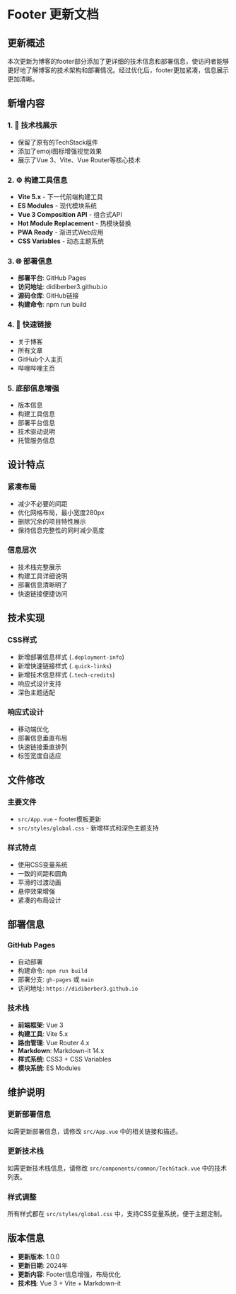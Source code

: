 # Footer 更新文档

## 更新概述

本次更新为博客的footer部分添加了更详细的技术信息和部署信息，使访问者能够更好地了解博客的技术架构和部署情况。经过优化后，footer更加紧凑，信息展示更加清晰。

## 新增内容

### 1. 🚀 技术栈展示
- 保留了原有的TechStack组件
- 添加了emoji图标增强视觉效果
- 展示了Vue 3、Vite、Vue Router等核心技术

### 2. ⚙️ 构建工具信息
- **Vite 5.x** - 下一代前端构建工具
- **ES Modules** - 现代模块系统
- **Vue 3 Composition API** - 组合式API
- **Hot Module Replacement** - 热模块替换
- **PWA Ready** - 渐进式Web应用
- **CSS Variables** - 动态主题系统

### 3. 🌐 部署信息
- **部署平台**: GitHub Pages
- **访问地址**: didiberber3.github.io
- **源码仓库**: GitHub链接
- **构建命令**: npm run build

### 4. 🔗 快速链接
- 关于博客
- 所有文章
- GitHub个人主页
- 哔哩哔哩主页

### 5. 底部信息增强
- 版本信息
- 构建工具信息
- 部署平台信息
- 技术驱动说明
- 托管服务信息

## 设计特点

### 紧凑布局
- 减少不必要的间距
- 优化网格布局，最小宽度280px
- 删除冗余的项目特性展示
- 保持信息完整性的同时减少高度

### 信息层次
- 技术栈完整展示
- 构建工具详细说明
- 部署信息清晰明了
- 快速链接便捷访问

## 技术实现

### CSS样式
- 新增部署信息样式 (`.deployment-info`)
- 新增快速链接样式 (`.quick-links`)
- 新增技术信息样式 (`.tech-credits`)
- 响应式设计支持
- 深色主题适配

### 响应式设计
- 移动端优化
- 部署信息垂直布局
- 快速链接垂直排列
- 标签宽度自适应

## 文件修改

### 主要文件
- `src/App.vue` - footer模板更新
- `src/styles/global.css` - 新增样式和深色主题支持

### 样式特点
- 使用CSS变量系统
- 一致的间距和圆角
- 平滑的过渡动画
- 悬停效果增强
- 紧凑的布局设计

## 部署信息

### GitHub Pages
- 自动部署
- 构建命令: `npm run build`
- 部署分支: `gh-pages` 或 `main`
- 访问地址: `https://didiberber3.github.io`

### 技术栈
- **前端框架**: Vue 3
- **构建工具**: Vite 5.x
- **路由管理**: Vue Router 4.x
- **Markdown**: Markdown-it 14.x
- **样式系统**: CSS3 + CSS Variables
- **模块系统**: ES Modules

## 维护说明

### 更新部署信息
如需更新部署信息，请修改 `src/App.vue` 中的相关链接和描述。

### 更新技术栈
如需更新技术栈信息，请修改 `src/components/common/TechStack.vue` 中的技术列表。

### 样式调整
所有样式都在 `src/styles/global.css` 中，支持CSS变量系统，便于主题定制。

## 版本信息

- **更新版本**: 1.0.0
- **更新日期**: 2024年
- **更新内容**: Footer信息增强，布局优化
- **技术栈**: Vue 3 + Vite + Markdown-it
